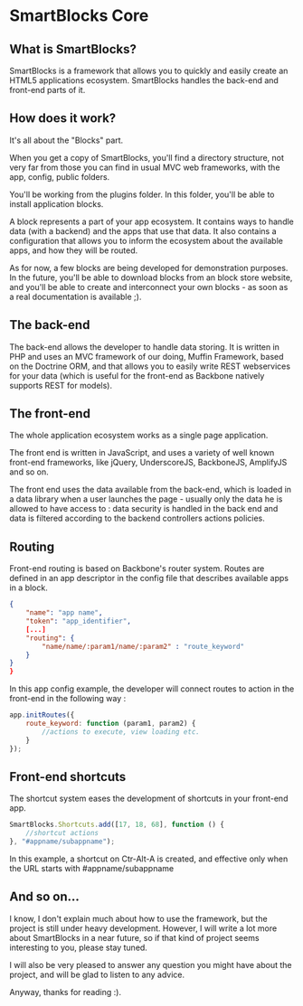 SmartBlocks Core
===============

What is SmartBlocks?
--------------------

SmartBlocks is a framework that allows you to quickly and easily create an HTML5 applications ecosystem.
SmartBlocks handles the back-end and front-end parts of it.

How does it work?
-----------------
It's all about the "Blocks" part.

When you get a copy of SmartBlocks, you'll find
a directory structure, not very far from those you can find in usual MVC web frameworks,
with the app, config, public folders.

You'll be working from the plugins folder. In this folder, you'll be able to install
application blocks.

A block represents a part of your app ecosystem. It contains ways to handle data (with
a backend) and the apps that use that data. It also contains a configuration that allows
you to inform the ecosystem about the available apps, and how they will be routed.

As for now, a few blocks are being developed for demonstration purposes. In the future,
you'll be able to download blocks from an block store website, and you'll be able to
create and interconnect your own blocks - as soon as a real documentation is available ;).

The back-end
------------

The back-end allows the developer to handle data storing. It is written in PHP and uses
an MVC framework of our doing, Muffin Framework, based on the Doctrine ORM, and that allows
you to easily write REST webservices for your data (which is useful for the front-end as
Backbone natively supports REST for models).

The front-end
-------------

The whole application ecosystem works as a single page application.

The front end is written in JavaScript, and uses a variety of well known front-end frameworks,
like jQuery, UnderscoreJS, BackboneJS, AmplifyJS and so on.

The front end uses the data available from the back-end, which is loaded in a data library when a user
launches the page - usually only the data he is allowed to have access to : data security is handled in
the back end and data is filtered according to the backend controllers actions policies.

Routing
-------

Front-end routing is based on Backbone's router system. Routes are defined in an app descriptor in
the config file that describes available apps in a block.

```json
{
    "name": "app name",
    "token": "app_identifier",
    [...]
    "routing": {
        "name/name/:param1/name/:param2" : "route_keyword"
    }
}
}
```
In this app config example, the developer will connect routes to action in the front-end in the following way :

```javascript
app.initRoutes({
    route_keyword: function (param1, param2) {
        //actions to execute, view loading etc.
    }
});
```


Front-end shortcuts
-------------------

The shortcut system eases the development of shortcuts in your front-end app.

```javascript
SmartBlocks.Shortcuts.add([17, 18, 68], function () {
    //shortcut actions
}, "#appname/subappname");
```

In this example, a shortcut on Ctr-Alt-A is created, and effective only when the URL starts with
#appname/subappname

And so on...
------------

I know, I don't explain much about how to use the framework, but the project is still under heavy development.
However, I will write a lot more about SmartBlocks in a near future, so if that kind of project seems interesting
to you, please stay tuned.

I will also be very pleased to answer any question you might have about the project, and will be glad to listen
to any advice.

Anyway, thanks for reading :).